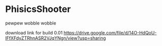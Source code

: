 # PhisicsShooter
pewpew wobble wobble

download link for build 0.01
https://drive.google.com/file/d/14O-HdQoU-lFfXFdyZTRhnASR2VJqYNgn/view?usp=sharing
